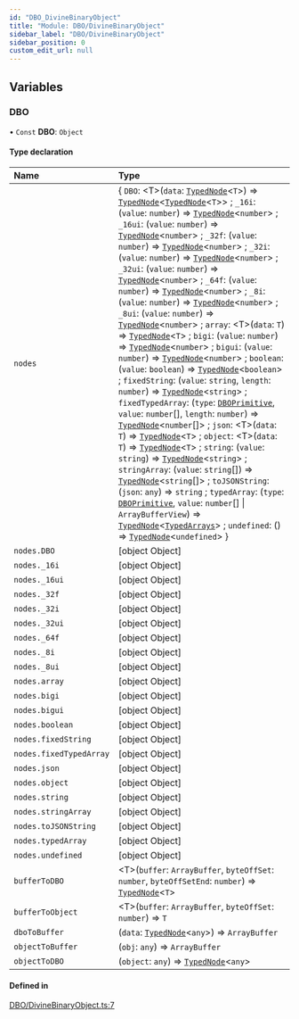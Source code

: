 ```yaml
---
id: "DBO_DivineBinaryObject"
title: "Module: DBO/DivineBinaryObject"
sidebar_label: "DBO/DivineBinaryObject"
sidebar_position: 0
custom_edit_url: null
---
```


## Variables

### DBO

• `Const` **DBO**: `Object`

#### Type declaration

| Name | Type |
| :------ | :------ |
| `nodes` | \{ `DBO`: \<T\>(`data`: [`TypedNode`](../classes/DBO_Classes_TypedNode.TypedNode.md)\<`T`\>) => [`TypedNode`](../classes/DBO_Classes_TypedNode.TypedNode.md)\<[`TypedNode`](../classes/DBO_Classes_TypedNode.TypedNode.md)\<`T`\>\> ; `_16i`: (`value`: `number`) => [`TypedNode`](../classes/DBO_Classes_TypedNode.TypedNode.md)\<`number`\> ; `_16ui`: (`value`: `number`) => [`TypedNode`](../classes/DBO_Classes_TypedNode.TypedNode.md)\<`number`\> ; `_32f`: (`value`: `number`) => [`TypedNode`](../classes/DBO_Classes_TypedNode.TypedNode.md)\<`number`\> ; `_32i`: (`value`: `number`) => [`TypedNode`](../classes/DBO_Classes_TypedNode.TypedNode.md)\<`number`\> ; `_32ui`: (`value`: `number`) => [`TypedNode`](../classes/DBO_Classes_TypedNode.TypedNode.md)\<`number`\> ; `_64f`: (`value`: `number`) => [`TypedNode`](../classes/DBO_Classes_TypedNode.TypedNode.md)\<`number`\> ; `_8i`: (`value`: `number`) => [`TypedNode`](../classes/DBO_Classes_TypedNode.TypedNode.md)\<`number`\> ; `_8ui`: (`value`: `number`) => [`TypedNode`](../classes/DBO_Classes_TypedNode.TypedNode.md)\<`number`\> ; `array`: \<T\>(`data`: `T`) => [`TypedNode`](../classes/DBO_Classes_TypedNode.TypedNode.md)\<`T`\> ; `bigi`: (`value`: `number`) => [`TypedNode`](../classes/DBO_Classes_TypedNode.TypedNode.md)\<`number`\> ; `bigui`: (`value`: `number`) => [`TypedNode`](../classes/DBO_Classes_TypedNode.TypedNode.md)\<`number`\> ; `boolean`: (`value`: `boolean`) => [`TypedNode`](../classes/DBO_Classes_TypedNode.TypedNode.md)\<`boolean`\> ; `fixedString`: (`value`: `string`, `length`: `number`) => [`TypedNode`](../classes/DBO_Classes_TypedNode.TypedNode.md)\<`string`\> ; `fixedTypedArray`: (`type`: [`DBOPrimitive`](DBO_Types_DBO_types.md#dboprimitive), `value`: `number`[], `length`: `number`) => [`TypedNode`](../classes/DBO_Classes_TypedNode.TypedNode.md)\<`number`[]\> ; `json`: \<T\>(`data`: `T`) => [`TypedNode`](../classes/DBO_Classes_TypedNode.TypedNode.md)\<`T`\> ; `object`: \<T\>(`data`: `T`) => [`TypedNode`](../classes/DBO_Classes_TypedNode.TypedNode.md)\<`T`\> ; `string`: (`value`: `string`) => [`TypedNode`](../classes/DBO_Classes_TypedNode.TypedNode.md)\<`string`\> ; `stringArray`: (`value`: `string`[]) => [`TypedNode`](../classes/DBO_Classes_TypedNode.TypedNode.md)\<`string`[]\> ; `toJSONString`: (`json`: `any`) => `string` ; `typedArray`: (`type`: [`DBOPrimitive`](DBO_Types_DBO_types.md#dboprimitive), `value`: `number`[] \| `ArrayBufferView`) => [`TypedNode`](../classes/DBO_Classes_TypedNode.TypedNode.md)\<[`TypedArrays`](DBO_Types_DBO_types.md#typedarrays)\> ; `undefined`: () => [`TypedNode`](../classes/DBO_Classes_TypedNode.TypedNode.md)\<`undefined`\>  } |
| `nodes.DBO` | [object Object] |
| `nodes._16i` | [object Object] |
| `nodes._16ui` | [object Object] |
| `nodes._32f` | [object Object] |
| `nodes._32i` | [object Object] |
| `nodes._32ui` | [object Object] |
| `nodes._64f` | [object Object] |
| `nodes._8i` | [object Object] |
| `nodes._8ui` | [object Object] |
| `nodes.array` | [object Object] |
| `nodes.bigi` | [object Object] |
| `nodes.bigui` | [object Object] |
| `nodes.boolean` | [object Object] |
| `nodes.fixedString` | [object Object] |
| `nodes.fixedTypedArray` | [object Object] |
| `nodes.json` | [object Object] |
| `nodes.object` | [object Object] |
| `nodes.string` | [object Object] |
| `nodes.stringArray` | [object Object] |
| `nodes.toJSONString` | [object Object] |
| `nodes.typedArray` | [object Object] |
| `nodes.undefined` | [object Object] |
| `bufferToDBO` | \<T\>(`buffer`: `ArrayBuffer`, `byteOffSet`: `number`, `byteOffSetEnd`: `number`) => [`TypedNode`](../classes/DBO_Classes_TypedNode.TypedNode.md)\<`T`\> |
| `bufferToObject` | \<T\>(`buffer`: `ArrayBuffer`, `byteOffSet`: `number`) => `T` |
| `dboToBuffer` | (`data`: [`TypedNode`](../classes/DBO_Classes_TypedNode.TypedNode.md)\<`any`\>) => `ArrayBuffer` |
| `objectToBuffer` | (`obj`: `any`) => `ArrayBuffer` |
| `objectToDBO` | (`object`: `any`) => [`TypedNode`](../classes/DBO_Classes_TypedNode.TypedNode.md)\<`any`\> |

#### Defined in

[DBO/DivineBinaryObject.ts:7](https://github.com/lucasdamianjohnson/DivineVoxelEngine/blob/596fa7391478620ed460dfb4856ff0a763b91c49/divinestar/binary/src/DBO/DivineBinaryObject.ts#L7)
